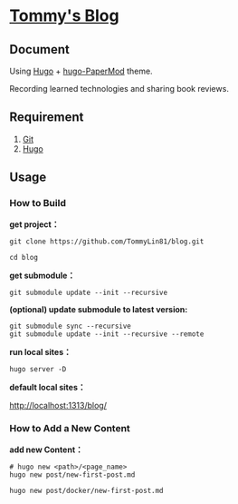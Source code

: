 # [Tommy's Blog](https://tommylin81.github.io/blog/)

## Document

Using [Hugo](https://gohugo.io/getting-started/installing/) + [hugo-PaperMod](https://github.com/adityatelange/hugo-PaperMod/tree/master) theme.

Recording learned technologies and sharing book reviews.

## Requirement

1. [Git](https://git-scm.com/downloads)
2. [Hugo](https://gohugo.io/getting-started/installing/)

## Usage

### How to Build

**get project：**

```shell
git clone https://github.com/TommyLin81/blog.git

cd blog
```

**get submodule：**

```shell
git submodule update --init --recursive
```

**(optional) update submodule to latest version:**

```shell
git submodule sync --recursive
git submodule update --init --recursive --remote
```

**run local sites：**

```shell
hugo server -D
```

**default local sites：**

<http://localhost:1313/blog/>

### How to Add a New Content

**add new Content：**

```shell
# hugo new <path>/<page_name>
hugo new post/new-first-post.md

hugo new post/docker/new-first-post.md
```
